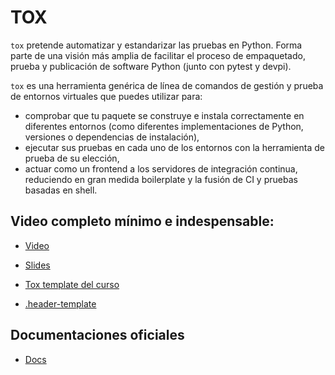 # TOX

`tox` pretende automatizar y estandarizar las pruebas en Python. Forma parte de
una visión más amplia de facilitar el proceso de empaquetado, prueba y
publicación de software Python (junto con pytest y devpi).

`tox` es una herramienta genérica de línea de comandos de gestión y prueba de
entornos virtuales que puedes utilizar para:

- comprobar que tu paquete se construye e instala correctamente en diferentes
  entornos (como diferentes implementaciones de Python, versiones o
  dependencias de instalación),
- ejecutar sus pruebas en cada uno de los entornos con la herramienta de prueba
  de su elección,
- actuar como un frontend a los servidores de integración continua, reduciendo
  en gran medida boilerplate y la fusión de CI y pruebas basadas en shell.

## Video completo mínimo e indespensable:

- [Video](https://youtu.be/PAeQr5VetoU)
- [Slides](./slides.ipynb)

- [Tox template del curso](./tox.ini)
- [.header-template](./.header-template)

## Documentaciones oficiales

- [Docs](https://tox.wiki/)



